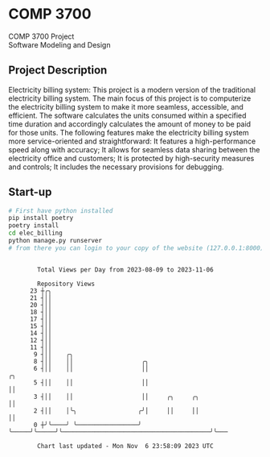 # COMP 3700
COMP 3700 Project  
Software Modeling and Design
## Project Description
Electricity billing system: This project is a modern version of the traditional electricity billing system. The main focus of this project is to computerize the electricity billing system to make it more seamless, accessible, and efficient. The software calculates the units consumed within a specified time duration and accordingly calculates the amount of money to be paid for those units. The following features make the electricity billing system more service-oriented and straightforward: It features a high-performance speed along with accuracy; It allows for seamless data sharing between the electricity office and customers; It is protected by high-security measures and controls; It includes the necessary provisions for debugging.

## Start-up
```bash
# First have python installed
pip install poetry
poetry install
cd elec_billing
python manage.py runserver
# from there you can login to your copy of the website (127.0.0.1:8000), default creds are admin/admin
```

```

        Total Views per Day from 2023-08-09 to 2023-11-06

        Repository Views
      23 ┼╭╮
      21 ┤││
      20 ┤││
      18 ┤││
      17 ┤││
      15 ┤││
      14 ┤││
      12 ┤││
      11 ┤││
       9 ┤││    ╭╮
       8 ┤││    ││                   ╭╮
       6 ┤││    ││                   ││                                                       ╭╮
       5 ┤││    ││                   ││                                                       ││
       3 ┤││    ││                   ││     ╭╮     ╭╮                                         ││
       2 ┤││    │╰╮                 ╭╯│     ││     ││                                         ││
       0 ┼╯╰────╯ ╰─────────────────╯ ╰─────╯╰─────╯╰─────────────────────────────────────────╯╰───

        Chart last updated - Mon Nov  6 23:58:09 2023 UTC
        
```
